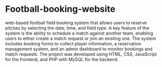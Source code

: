 # Football-booking-website
 web-based football field booking system that allows users to reserve pitches by selecting the date, time, and field type. A key feature of the system is the ability to schedule a match against another team, enabling users to either create a match request or join an existing one. The system includes booking forms to collect player information, a reservation management system, and an admin dashboard to monitor bookings and match requests. The project was developed using HTML, CSS, JavaScript for the frontend, and PHP with MySQL for the backend.
